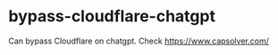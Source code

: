 # bypass-cloudflare-chatgpt
Can bypass Cloudflare on chatgpt. Check https://www.capsolver.com/ 
                                                                                                     